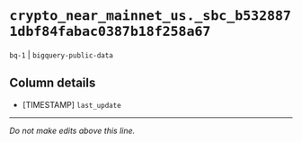 # `crypto_near_mainnet_us._sbc_b5328871dbf84fabac0387b18f258a67`
`bq-1` | `bigquery-public-data`

## Column details
* [TIMESTAMP] `last_update`

-------------------------------------------------------------------------------
*Do not make edits above this line.*
